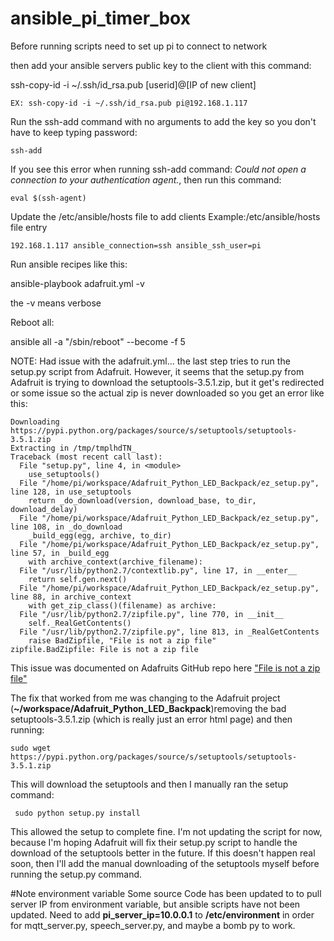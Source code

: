 # ansible_pi_timer_box

Before running scripts need to set up pi to connect to network

then add your ansible servers public key to the client with this command:

ssh-copy-id -i ~/.ssh/id_rsa.pub [userid]@[IP of new client]
```
EX: ssh-copy-id -i ~/.ssh/id_rsa.pub pi@192.168.1.117
```

Run the ssh-add command with no arguments to add the key so you don't have to keep typing password:
```
ssh-add 
```
If you see this error when running ssh-add command: *Could not open a connection to your authentication agent.*, then run this command:
```
eval $(ssh-agent)
```


Update the /etc/ansible/hosts file to add clients
Example:/etc/ansible/hosts file entry
```
192.168.1.117 ansible_connection=ssh ansible_ssh_user=pi

```

Run ansible recipes like this:

ansible-playbook adafruit.yml -v

the -v means verbose

Reboot all:

ansible all -a "/sbin/reboot" --become -f 5 

NOTE: Had issue with the adafruit.yml... the last step tries to run the setup.py script from Adafruit.
However, it seems that the setup.py from Adafruit is trying to download the setuptools-3.5.1.zip, but it get's redirected or some issue so the actual zip is never downloaded so you get an error like this:

```
Downloading https://pypi.python.org/packages/source/s/setuptools/setuptools-3.5.1.zip
Extracting in /tmp/tmplhdTN_
Traceback (most recent call last):
  File "setup.py", line 4, in <module>
    use_setuptools()
  File "/home/pi/workspace/Adafruit_Python_LED_Backpack/ez_setup.py", line 128, in use_setuptools
    return _do_download(version, download_base, to_dir, download_delay)
  File "/home/pi/workspace/Adafruit_Python_LED_Backpack/ez_setup.py", line 108, in _do_download
    _build_egg(egg, archive, to_dir)
  File "/home/pi/workspace/Adafruit_Python_LED_Backpack/ez_setup.py", line 57, in _build_egg
    with archive_context(archive_filename):
  File "/usr/lib/python2.7/contextlib.py", line 17, in __enter__
    return self.gen.next()
  File "/home/pi/workspace/Adafruit_Python_LED_Backpack/ez_setup.py", line 88, in archive_context
    with get_zip_class()(filename) as archive:
  File "/usr/lib/python2.7/zipfile.py", line 770, in __init__
    self._RealGetContents()
  File "/usr/lib/python2.7/zipfile.py", line 813, in _RealGetContents
    raise BadZipfile, "File is not a zip file"
zipfile.BadZipfile: File is not a zip file

```
This issue was documented on Adafruits GitHub repo here ["File is not a zip file"](https://github.com/adafruit/Adafruit_Python_SSD1306/issues/22)

The fix that worked from me was changing to the Adafruit project (**~/workspace/Adafruit_Python_LED_Backpack**)removing the bad setuptools-3.5.1.zip (which is really just an error html page) and then running:
```
sudo wget https://pypi.python.org/packages/source/s/setuptools/setuptools-3.5.1.zip

```
This will download the setuptools and then I manually ran the setup command:
```
 sudo python setup.py install
```

This allowed the setup to complete fine.  I'm not updating the script for now, because I'm hoping Adafruit will fix their setup.py script to handle the download of the setuptools better in the future.  If this doesn't happen real soon, then I'll add the manual downloading of the setuptools myself before running the setup.py command.


#Note environment variable
Some source Code has been updated to to pull server IP from environment variable, but ansible scripts have not been updated.
Need to add **pi_server_ip=10.0.0.1** to **/etc/environment** in order for mqtt_server.py, speech_server.py, and maybe a bomb py to work.

